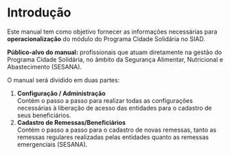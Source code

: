 # Introdução

Este manual tem como objetivo fornecer as informações necessárias para **operacionalização** do módulo do Programa Cidade Solidária no SIAD.

**Público-alvo do manual:** profissionais que atuam diretamente na gestão do Programa Cidade Solidária, no âmbito da Segurança Alimentar, Nutricional e Abastecimento (SESANA).

O manual será dividido em duas partes:

1. **Configuração / Administração**\
   Contém o passo a passo para realizar todas as configurações necessárias à liberação de acesso das entidades para o cadastro de seus beneficiários.
2. **Cadastro de Remessas/Beneficiários**\
   Contém o passo a passo para o cadastro de novas remessas, tanto as remessas regulares realizadas pelas entidades quanto as remessas emergenciais (SESANA).

